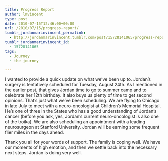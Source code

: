 ```yaml
---
title: Progress Report
author: lmvincent
type: post
date: 2010-07-15T12:46:00+00:00
url: /2010/07/15/progress-report/
tumblr_jordanmarinvincent_permalink:
  - http://jordanmarinvincent.tumblr.com/post/15728141065/progress-report
tumblr_jordanmarinvincent_id:
  - 15728141065
tags:
  - Journey
  - the journey

---
```

I wanted to provide a quick update on what we&rsquo;ve been up to. Jordan&rsquo;s surgery is tentatively scheduled for Tuesday, August 24th. As I mentioned in the earlier post, that gives Jordan time to go to summer camp and to celebrate her 12th birthday. It also buys us plenty of time to get second opinions. That&rsquo;s just what we&rsquo;ve been scheduling. We are flying to Chicago in late July to meet with a neuro-oncologist at Children&rsquo;s Memorial Hospital. He&rsquo;s one of three in the States who has a good understanding of Jordan&rsquo;s cancer (before you ask, yes, Jordan&rsquo;s current neuro-oncologist is also one of the troika). We are also scheduling an appointment with a leading neurosurgeon at Stanford University. Jordan will be earning some frequent flier miles in the days ahead.

Thank you all for your words of support. The family is coping well. We have our moments of high emotion, and then we settle back into the necessary next steps. Jordan is doing very well.

<div class="blogger-post-footer">
  <img loading="lazy" width="1" height="1" src="https://blogger.googleusercontent.com/tracker/9039099668816362935-8984735288019502748?l=jordansjourney2.blogspot.com" alt="" />
</div>